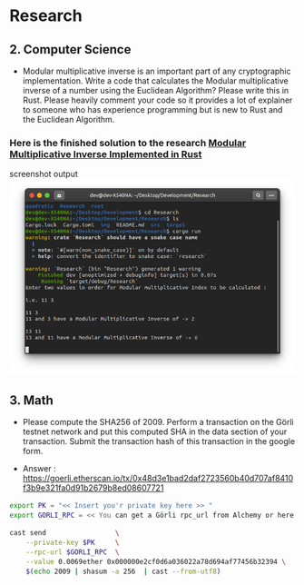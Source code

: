 # **Research**
## 2. Computer Science
- Modular multiplicative inverse is an important part of any cryptographic implementation. Write a code that calculates the Modular multiplicative inverse of a number using the Euclidean Algorithm? Please write this in Rust. Please heavily comment your code so it provides a lot of explainer to someone who has experience programming but is new to Rust and the Euclidean Algorithm. 


### Here is the finished solution to the research [Modular Multiplicative Inverse Implemented in Rust](src/main.rs)

screenshot output
![](img/Screenshot%20from%202022-10-28%2011-28-54.png)

## 3. Math
- Please compute the SHA256 of 2009. Perform a transaction on the Görli testnet network and put this computed SHA in the data section of your transaction. Submit the transaction hash of this transaction in the google form.


- Answer : https://goerli.etherscan.io/tx/0x48d3e1bad2daf2723560b40d707af8410f3b9e321fa0d91b2679b8ed08607721
```sh
export PK = "<< Insert you'r private key here >> "
export GORLI_RPC = << You can get a Görli rpc_url from Alchemy or here: https://sourcegraph.com/search?q=context:global+https://eth-goerli.g.alchemy.com&patternType=standard >>
```

```sh
cast send                 \
    --private-key $PK     \
    --rpc-url $GORLI_RPC  \
    --value 0.0069ether 0x000000e2cf0d6a036022a78d694af77456b32394 \
    $(echo 2009 | shasum -a 256  | cast --from-utf8)
```

